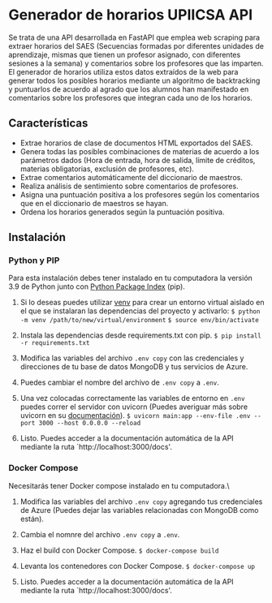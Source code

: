 # Generador de horarios UPIICSA API

Se trata de una API desarrollada en FastAPI que emplea web scraping para extraer horarios del SAES (Secuencias formadas por diferentes unidades de aprendizaje, mismas que tienen un profesor asignado, con diferentes sesiones a la semana) y comentarios sobre los profesores que las imparten. El generador de horarios utiliza estos datos extraídos de la web para generar todos los posibles horarios mediante un algoritmo de backtracking y puntuarlos de acuerdo al agrado que los alumnos han manifestado en comentarios sobre los profesores que integran cada uno de los horarios.

## Características

- Extrae horarios de clase de documentos HTML exportados del SAES.
- Genera todas las posibles combinaciones de materias de acuerdo a los parámetros dados (Hora de entrada, hora de salida, límite de créditos, materias obligatorias, exclusión de profesores, etc).
- Extrae comentarios automáticamente del diccionario de maestros.
- Realiza análisis de sentimiento sobre comentarios de profesores.
- Asigna una puntuación positiva a los profesores según los comentarios que en el diccionario de maestros se hayan.
- Ordena los horarios generados según la puntuación positiva.

## Instalación
### Python y PIP
Para esta instalación debes tener instalado en tu computadora la versión 3.9 de Python junto con [Python Package Index](https://pypi.org/project/pip/) (pip).

1. Si lo deseas puedes utilizar [venv](https://docs.python.org/es/3/library/venv.html) para crear un entorno virtual aislado en el que se instalaran las dependencias del proyecto y activarlo:
`$ python -m venv /path/to/new/virtual/environment`
`$ source env/bin/activate`

2. Instala las dependencias desde requirements.txt con pip.
`$ pip install -r requirements.txt `

3. Modifica las variables del archivo `.env copy` con las credenciales y direcciones de tu base de datos MongoDB y tus servicios de Azure.

4. Puedes cambiar el nombre del archivo de `.env copy` a `.env`.

5. Una vez colocadas correctamente las variables de entorno en `.env` puedes correr el servidor con uvicorn (Puedes averiguar más sobre uvicorn en su [documentación](https://www.uvicorn.org/)).
`$ uvicorn main:app --env-file .env --port 3000 --host 0.0.0.0 --reload`

6. Listo. Puedes acceder a la documentación automática de la API mediante la ruta `http://localhost:3000/docs'.

### Docker Compose
Necesitarás tener Docker compose instalado en tu computadora.\

1. Modifica las variables del archivo `.env copy` agregando tus credenciales de Azure (Puedes dejar las variables relacionadas con MongoDB como están).

2. Cambia el nomnre del archivo `.env copy` a `.env`.
3. Haz el build con Docker Compose.
`$ docker-compose build`

4. Levanta los contenedores con Docker Compose.
`$ docker-compose up`

5. Listo. Puedes acceder a la documentación automática de la API mediante la ruta `http://localhost:3000/docs'.
